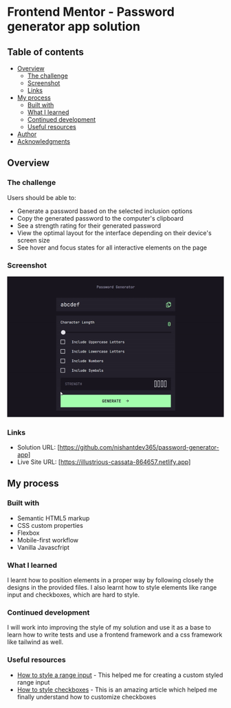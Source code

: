 # Frontend Mentor - Password generator app solution

## Table of contents

-   [Overview](#overview)
    -   [The challenge](#the-challenge)
    -   [Screenshot](#screenshot)
    -   [Links](#links)
-   [My process](#my-process)
    -   [Built with](#built-with)
    -   [What I learned](#what-i-learned)
    -   [Continued development](#continued-development)
    -   [Useful resources](#useful-resources)
-   [Author](#author)
-   [Acknowledgments](#acknowledgments)

## Overview

### The challenge

Users should be able to:

-   Generate a password based on the selected inclusion options
-   Copy the generated password to the computer's clipboard
-   See a strength rating for their generated password
-   View the optimal layout for the interface depending on their device's screen size
-   See hover and focus states for all interactive elements on the page

### Screenshot

![](gif.gif)

### Links

-   Solution URL: [https://github.com/nishantdev365/password-generator-app]
-   Live Site URL: [https://illustrious-cassata-864657.netlify.app]

## My process

### Built with

-   Semantic HTML5 markup
-   CSS custom properties
-   Flexbox
-   Mobile-first workflow
-   Vanilla Javascfript

### What I learned

I learnt how to position elements in a proper way by following closely the designs in the provided files.
I also learnt how to style elements like range input and checkboxes, which are hard to style.

### Continued development

I will work into improving the style of my solution and use it as a base to learn how to write tests and use a frontend framework and a css framework like tailwind as well.

### Useful resources

-   [How to style a range input](https://css-tricks.com/styling-cross-browser-compatible-range-inputs-css/) - This helped me for creating a custom styled range input
-   [How to style checkboxes](https://moderncss.dev/pure-css-custom-checkbox-style/) - This is an amazing article which helped me finally understand how to customize checkboxes
